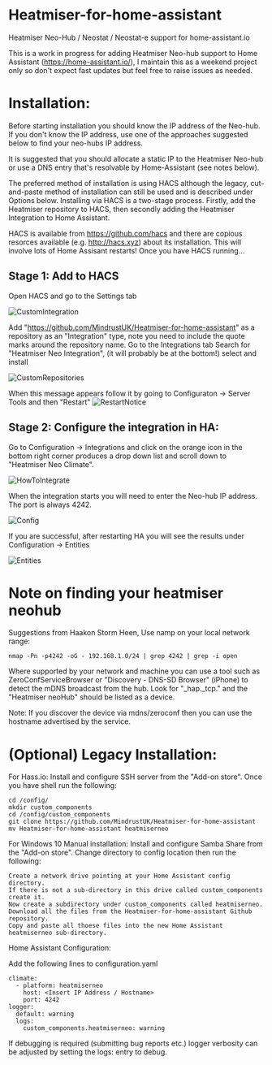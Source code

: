 # Heatmiser-for-home-assistant
Heatmiser Neo-Hub / Neostat / Neostat-e support for home-assistant.io

This is a work in progress for adding Heatmiser Neo-hub support to Home Assistant (https://home-assistant.io/), I maintain this as a weekend project only so don't expect fast updates but feel free to raise issues as needed.

# Installation:

Before starting installation you should know the IP address of the Neo-hub. If you don't know the IP address, use one of the approaches suggested below to find your neo-hubs IP address.

It is suggested that you should allocate a static IP to the Heatmiser Neo-hub or use a DNS entry that's resolvable by Home-Assistant (see notes below).

The preferred method of installation is using HACS although the legacy, cut-and-paste method of installation can still be used and is described under Options below. Installing via HACS is a two-stage process. Firstly, add the Heatmiser repository to HACS, then secondly adding the Heatmiser Integration to Home Assistant.

HACS is available from https://github.com/hacs and there are copious resorces available (e.g. http://hacs.xyz) about its installation. This will involve lots of Home Assisant restarts! Once you have HACS running...

## Stage 1: Add to HACS

Open HACS and go to the Settings tab

![CustomIntegration](https://github.com/PhillyGilly/Heatmiser-for-home-assistant/blob/master/%231.png)

Add "https://github.com/MindrustUK/Heatmiser-for-home-assistant" as a repository as an "Integration" type, note you need to include the quote marks around the repository name.
Go to the Integrations tab
Search for "Heatmiser Neo Integration", (it will probably be at the bottom!) select and install

![CustomRepositories](https://github.com/PhillyGilly/Heatmiser-for-home-assistant/blob/master/%232.png)

When this message appears follow it by going to Configuraton -> Server Tools and then "Restart"
![RestartNotice](https://github.com/PhillyGilly/Heatmiser-for-home-assistant/blob/master/%233.png)

## Stage 2: Configure the integration in HA:

Go to Configuration -> Integrations and click on the orange icon in the bottom right corner produces a drop down list and scroll down to "Heatmiser Neo Climate".

![HowToIntegrate](https://github.com/PhillyGilly/Heatmiser-for-home-assistant/blob/master/%234.png)

When the integration starts you will need to enter the Neo-hub IP address. The port is always 4242.

![Config](https://user-images.githubusercontent.com/56273663/98438427-fb40f200-20e1-11eb-8437-a0288548082b.png)

If you are successful, after restarting HA you will see the results under Configuration -> Entities 

![Entities](https://github.com/PhillyGilly/Heatmiser-for-home-assistant/blob/master/%235.png)

# Note on finding your heatmiser neohub

Suggestions from Haakon Storm Heen, Use namp on your local network range:

```nmap -Pn -p4242 -oG - 192.168.1.0/24 | grep 4242 | grep -i open```

Where supported by your network and machine you can use a tool such as ZeroConfServiceBrowser or "Discovery - DNS-SD Browser" (iPhone) to detect the mDNS broadcast from the hub.  Look for "_hap._tcp." and the "Heatmiser neoHub" should be listed as a device.

Note: If you discover the device via mdns/zeroconf then you can use the hostname advertised by the service.

# (Optional) Legacy Installation:

For Hass.io:
Install and configure SSH server from the "Add-on store". Once you have shell run the following:
```
cd /config/
mkdir custom_components
cd /config/custom_components
git clone https://github.com/MindrustUK/Heatmiser-for-home-assistant
mv Heatmiser-for-home-assistant heatmiserneo
```

For Windows 10 Manual installation:
Install and configure Samba Share from the "Add-on store". Change directory to config location then run the following:
```
Create a network drive pointing at your Home Assistant config directory.
If there is not a sub-directory in this drive called custom_components create it.
Now create a subdirectory under custom_components called heatmiserneo.
Download all the files from the Heatmiser-for-home-assistant Github repository.
Copy and paste all thoese files into the new Home Assistant heatmiserneo sub-directory.
```
Home Assistant Configuration:

Add the following lines to configuration.yaml
```
climate:
  - platform: heatmiserneo
    host: <Insert IP Address / Hostname>
    port: 4242
logger:
  default: warning
  logs:
    custom_components.heatmiserneo: warning
```
If debugging is required (submitting bug reports etc.) logger verbosity can be adjusted by setting the logs: entry to debug.
